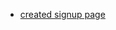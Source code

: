 - [created signup page](https://github.com/zuri-training/Proj_team_17_my_cms/commit/57b5b4fdb4833c65bcb551b74bf0e7678bae8927)
